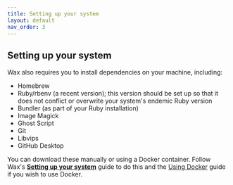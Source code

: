 ```yaml
---
title: Setting up your system
layout: default
nav_order: 3
---
```


## **Setting up your system**

Wax also requires you to install dependencies on your machine, including:

* Homebrew  
* Ruby/rbenv (a recent version); this version should be set up so that it does not conflict or overwrite your system's endemic Ruby version  
* Bundler (as part of your Ruby installation)  
* Image Magick  
* Ghost Script  
* Git  
* Libvips  
* GitHub Desktop

You can download these manually or using a Docker container. Follow Wax's [**Setting up your system**](https://minicomp.github.io/wiki/wax/setting-up-your-system/) guide to do this and the [Using Docker](https://minicomp.github.io/wiki/wax/setting-up-your-system/with-docker/) guide if you wish to use Docker.
